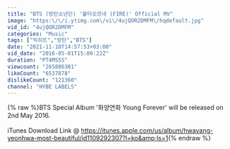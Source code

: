 ```yaml
---
title: "BTS (방탄소년단) '불타오르네 (FIRE)' Official MV"
image: "https:\/\/i.ytimg.com\/vi\/4ujQOR2DMFM\/hqdefault.jpg"
vid_id: "4ujQOR2DMFM"
categories: "Music"
tags: ["빅히트","방탄","BTS"]
date: "2021-11-10T14:57:53+03:00"
vid_date: "2016-05-01T15:00:22Z"
duration: "PT4M55S"
viewcount: "265886301"
likeCount: "6537878"
dislikeCount: "121360"
channel: "HYBE LABELS"
---
```

{% raw %}BTS Special Album '화양연화 Young Forever' will be released on 2nd May 2016.<br /> <br />iTunes Download Link @ <a rel="nofollow" target="blank" href="https://itunes.apple.com/us/album/hwayang-yeonhwa-most-beautiful/id1109292307?l=ko&amp;ls=1">https://itunes.apple.com/us/album/hwayang-yeonhwa-most-beautiful/id1109292307?l=ko&amp;ls=1</a>{% endraw %}
